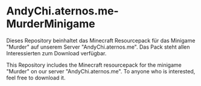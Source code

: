 # AndyChi.aternos.me-MurderMinigame

Dieses Repository beinhaltet das Minecraft Resourcepack für das Minigame "Murder" auf unserem Server "AndyChi.aternos.me".
Das Pack steht allen Interessierten zum Download verfügbar.

This Repository includes the Minecraft resourcepack for the minigame "Murder" on our server "AndyChi.aternos.me".
To anyone who is interested, feel free to download it.
